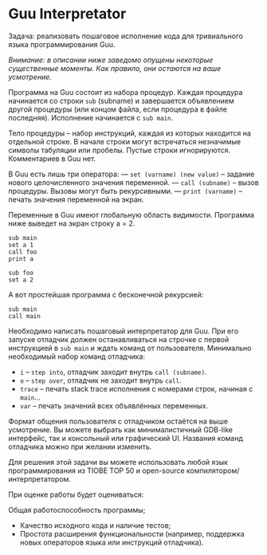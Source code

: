 # Guu Interpretator
Задача: реализовать пошаговое исполнение кода для тривиального языка программирования Guu.

*Внимание: в описании ниже заведомо опущены некоторые существенные моменты. Как правило, они остаются на ваше усмотрение.*

Программа на Guu состоит из набора процедур. Каждая процедура начинается со строки `sub` (subname) и завершается объявлением другой процедуры (или концом файла, если процедура в файле последняя). Исполнение начинается с `sub main`.

Тело процедуры – набор инструкций, каждая из которых находится на отдельной строке. В начале строки могут встречаться незначимые символы табуляции или пробелы. Пустые строки игнорируются. Комментариев в Guu нет.

В Guu есть лишь три оператора: — `set (varname) (new value)` – задание нового целочисленного значения переменной. — `call (subname)` – вызов процедуры. Вызовы могут быть рекурсивными. — `print (varname)` – печать значения переменной на экран.

Переменные в Guu имеют глобальную область видимости. Программа ниже выведет на экран строку a = 2.

```
sub main
set a 1
call foo
print a

sub foo
set a 2
```

А вот простейшая программа с бесконечной рекурсией:

```
sub main
call main
```

Необходимо написать пошаговый интерпретатор для Guu. При его запуске отладчик должен останавливаться на строчке с первой инструкцией в `sub main` и ждать команд от пользователя. Минимально необходимый набор команд отладчика:

 - `i` – `step into`, отладчик заходит внутрь `call (subname)`.
 - `o` – `step over`, отладчик не заходит внутрь `call`.
 - `trace` – печать stack trace исполнения с номерами строк, начиная с `main`…
 - `var` – печать значений всех объявлённых переменных.

Формат общения пользователя с отладчиком остаётся на выше усмотрение. Вы можете выбрать как минималистичный GDB-like интерфейс, так и консольный или графический UI. Названия команд отладчика можно при желании изменить.

Для решения этой задачи вы можете использовать любой язык программирования из TIOBE TOP 50 и open-source компилятором/интерпретатором.

При оценке работы будет оцениваться:

Общая работоспособность программы;
 - Качество исходного кода и наличие тестов;
 - Простота расширения функциональности (например, поддержка новых операторов языка или инструкций отладчика).
